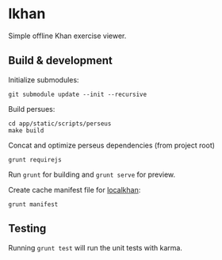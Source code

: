 # lkhan

Simple offline Khan exercise viewer.

## Build & development

Initialize submodules:
    
    git submodule update --init --recursive

Build persues:

    cd app/static/scripts/perseus
    make build

Concat and optimize perseus dependencies (from project root)

    grunt requirejs

Run `grunt` for building and `grunt serve` for preview.

Create cache manifest file for [localkhan](https://github.com/aeby/localkhan):

    grunt manifest

## Testing

Running `grunt test` will run the unit tests with karma.
